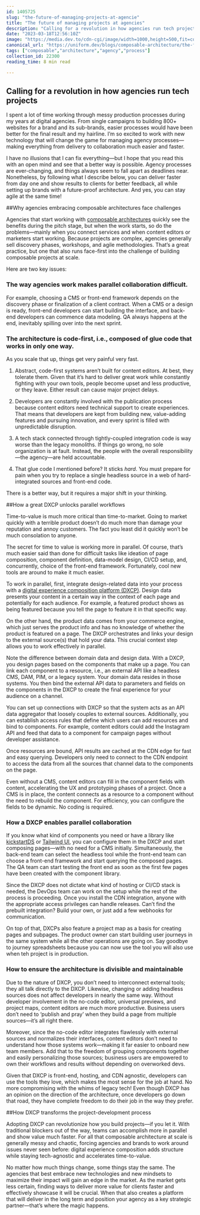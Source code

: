```yaml
---
id: 1405725
slug: "the-future-of-managing-projects-at-agencie"
title: "The future of managing projects at agencies"
description: "Calling for a revolution in how agencies run tech projects   I spent a lot of time working..."
date: "2023-03-18T12:56:10Z"
image: "https://media.dev.to/cdn-cgi/image/width=1000,height=500,fit=cover,gravity=auto,format=auto/https%3A%2F%2Fdev-to-uploads.s3.amazonaws.com%2Fuploads%2Farticles%2Fipu6a76iegjp4d19mb0u.png"
canonical_url: "https://uniform.dev/blogs/composable-architecture/the-future-of-managing-projects-at-agencies"
tags: ["composable","architecture","agency","process"]
collection_id: 22300
reading_time: 8 min read

---
```


## Calling for a revolution in how agencies run tech projects

I spent a lot of time working through messy production processes during my years at digital agencies. From single campaigns to building 800+ websites for a brand and its sub-brands, easier processes would have been better for the final result and my hairline. I’m so excited to work with new technology that will change the game for managing agency processes—making everything from delivery to collaboration much easier and faster.

I have no illusions that I can fix everything—but I hope that you read this with an open mind and see that a better way is possible. Agency processes are ever-changing, and things always seem to fall apart as deadlines near. Nonetheless, by following what I describe below, you can deliver faster from day one and show results to clients for better feedback, all while setting up brands with a future-proof architecture. And yes, you can stay agile at the same time!

##Why agencies embracing composable architectures face challenges

Agencies that start working with [composable architectures](https://uniform.dev/blogs/composable-architecture/composable-platforms-what-why-how) quickly see the benefits during the pitch stage, but when the work starts, so do the problems—mainly when you connect services and when content editors or marketers start working. Because projects are complex, agencies generally sell discovery phases, workshops, and agile methodologies. That’s a great practice, but one that also runs face-first into the challenge of building composable projects at scale.

Here are two key issues:

### The way agencies work makes parallel collaboration difficult.

For example, choosing a CMS or front-end framework depends on the discovery phase or finalization of a client contract. When a CMS or a design is ready, front-end developers can start building the interface, and back-end developers can commence data modeling. QA always happens at the end, inevitably spilling over into the next sprint.
    
### The architecture is code-first, i.e., composed of glue code that works in only one way. 

As you scale that up, things get very painful very fast. 
    
1. Abstract, code-first systems aren’t built for content editors. At best, they tolerate them. Given that it’s hard to deliver great work while constantly fighting with your own tools, people become upset and less productive, or they leave. Either result can cause major project delays.
        
2. Developers are constantly involved with the publication process because content editors need technical support to create experiences. That means that developers are kept from building new, value-adding features and pursuing innovation, and every sprint is filled with unpredictable disruption.
        
3. A tech stack connected through tightly-coupled integration code is way worse than the legacy monoliths. If things go wrong, no sole organization is at fault. Instead, the people with the overall responsibility—the agency—are held accountable.
        
4. That glue code I mentioned before? It sticks _hard_. You must prepare for pain when you try to replace a single headless source in a web of hard-integrated sources and front-end code.    

There is a better way, but it requires a major shift in your thinking.

##How a great DXCP unlocks parallel workflows

Time-to-value is much more critical than time-to-market. Going to market quickly with a terrible product doesn’t do much more than damage your reputation and annoy customers. The fact you least did it quickly won’t be much consolation to anyone.

The secret for time to value is working more in parallel. Of course, that’s much easier said than done for difficult tasks like ideation of page composition, component definition, data-model design, CI/CD setup, and, concurrently, choice of the front-end framework. Fortunately, cool new tools are around to make it much easier. 

To work in parallel, first, integrate design-related data into your process with a [digital experience composition platform (DXCP)](https://uniform.dev/what-is-digital-experience-composition). Design data presents your content in a certain way in the context of each page and potentially for each audience. For example, a featured product shows as being featured because you tell the page to feature it in that specific way.

On the other hand, the product data comes from your commerce engine, which just serves the product info and has no knowledge of whether the product is featured on a page. The DXCP orchestrates and links your design to the external source(s) that hold your data. This crucial context step allows you to work effectively in parallel.

Note the difference between domain data and design data. With a DXCP, you design pages based on the components that make up a page. You can link each component to a resource, i.e., an external API like a headless CMS, DAM, PIM, or a legacy system. Your domain data resides in those systems. You then bind the external API data to parameters and fields on the components in the DXCP to create the final experience for your audience on a channel.

You can set up connections with DXCP so that the system acts as an API data aggregator that loosely couples to external sources. Additionally, you can establish access rules that define which users can add resources and bind to components. For example, content editors could add the Instagram API and feed that data to a component for campaign pages without developer assistance. 

Once resources are bound, API results are cached at the CDN edge for fast and easy querying. Developers only need to connect to the CDN endpoint to access the data from all the sources that channel data to the components on the page.

Even without a CMS, content editors can fill in the component fields with content, accelerating the UX and prototyping phases of a project. Once a CMS is in place, the content connects as a resource to a component without the need to rebuild the component. For efficiency, you can configure the fields to be dynamic. No coding is required.

### How a DXCP enables parallel collaboration

If you know what kind of components you need or have a library like [kickstartDS](https://www.kickstartds.com/) or [Tailwind UI](https://tailwindui.com/), you can configure them in the DXCP and start composing pages—with no need for a CMS initially. Simultaneously, the back-end team can select the headless tool while the front-end team can choose a front-end framework and start querying the composed pages. The QA team can start testing the front end as soon as the first few pages have been created with the component library.

Since the DXCP does not dictate what kind of hosting or CI/CD stack is needed, the DevOps team can work on the setup while the rest of the process is proceeding. Once you install the CDN integration, anyone with the appropriate access privileges can handle releases. Can’t find the prebuilt integration? Build your own, or just add a few webhooks for communication.

On top of that, DXCPs also feature a project map as a basis for creating pages and subpages. The product owner can start building user journeys in the same system while all the other operations are going on. Say goodbye to journey spreadsheets because you can now use the tool you will also use when teh project is in production.

### How to ensure the architecture is divisible and maintainable

Due to the nature of DXCP, you don’t need to interconnect external tools; they all talk directly to the DXCP. Likewise, changing or adding headless sources does not affect developers in nearly the same way. Without developer involvement in the no-code editor, universal previews, and project maps, content editors are much more productive. Business users don’t need to ‘publish and pray’ when they build a page from multiple sources—it’s all right there.

Moreover, since the no-code editor integrates flawlessly with external sources and normalizes their interfaces, content editors don’t need to understand how those systems work—making it far easier to onboard new team members. Add that to the freedom of grouping components together and easily personalizing those sources; business users are empowered to own their workflows and results without depending on overworked devs. 

Given that DXCP is front-end, hosting, and CDN agnostic, developers can use the tools they love, which makes the most sense for the job at hand. No more compromising with the whims of legacy tech! Even though DXCP has an opinion on the direction of the architecture, once developers go down that road, they have complete freedom to do their job in the way they prefer.

##How DXCP transforms the project-development process

Adopting DXCP can revolutionize how you build projects—if you let it. With traditional blockers out of the way, teams can accomplish more in parallel and show value much faster. For all that composable architecture at scale is generally messy and chaotic, forcing agencies and brands to work around issues never seen before: digital experience composition adds structure while staying tech-agnostic and accelerates time-to-value.

No matter how much things change, some things stay the same. The agencies that best embrace new technologies and new mindsets to maximize their impact will gain an edge in the market. As the market gets less certain, finding ways to deliver more value for clients faster and effectively showcase it will be crucial. When that also creates a platform that will deliver in the long term and position your agency as a key strategic partner—that’s where the magic happens. 